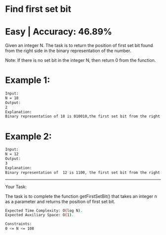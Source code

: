 # Find first set bit

# Easy |  Accuracy: 46.89%

<p>Given an integer N. The task is to return the position of first set bit found from the right side in the binary representation of the number.</p>
<p>Note: If there is no set bit in the integer N, then return 0 from the function.</p>


# Example 1:

```bash
Input: 
N = 18
Output: 
2
Explanation: 
Binary representation of 18 is 010010,the first set bit from the right side is at position 2.
```

# Example 2:

```bash
Input: 
N = 12 
Output: 
3 
Explanation: 
Binary representation of  12 is 1100, the first set bit from the right side is at position 3.
```

<hr>

<span>Your Task:</span>
<p>The task is to complete the function getFirstSetBit() that takes an integer n as a parameter and returns the position of first set bit.</p>


```bash
Expected Time Complexity: O(log N).
Expected Auxiliary Space: O(1).

Constraints:
0 <= N <= 108
```
